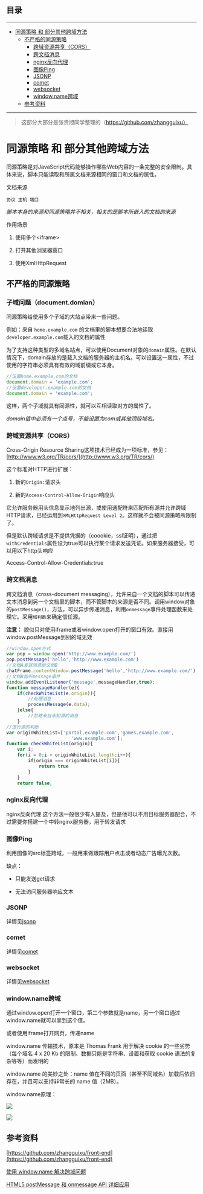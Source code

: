 ## 目录
---
- [同源策略 和 部分其他跨域方法](#同源策略-和-部分其他跨域方法)
  - [不严格的同源策略](#不严格的同源策略)
    - [跨域资源共享（CORS）](#跨域资源共享CORS)
    - [跨文档消息](#跨文档消息)
    - [nginx反向代理 ](#nginx反向代理-)
    - [图像Ping](#图像Ping)
    - [JSONP](#JSONP)
    - [comet](#comet)
    - [websocket](#websocket)
    - [window.name跨域](#windowname跨域)
  - [参考资料](#参考资料)
---

> 这部分大部分是张贵旭同学整理的（https://github.com/zhangguixu）

# 同源策略 和 部分其他跨域方法

同源策略是对JavaScript代码能够操作哪些Web内容的一条完整的安全限制。具体来说，脚本只能读取和所属文档来源相同的窗口和文档的属性。

文档来源

    协议 主机 端口

*脚本本身的来源和同源策略并不相关，相关的是脚本所嵌入的文档的来源*

作用场景

1. 使用多个<iframe\>

2. 打开其他浏览器窗口

3. 使用XmlHttpRequest

## 不严格的同源策略

### 子域问题（document.domian）

同源策略给使用多个子域的大站点带来一些问题。

例如：来自 `home.example.com` 的文档里的脚本想要合法地读取`developer.example.com`载入的文档的属性

为了支持这种类型的多域名站点，可以使用Document对象的`domain`属性。在默认情况下，domain存放的是载入文档的服务器的主机名。可以设置这一属性，不过使用的字符串必须具有有效的域前缀或它本身。

```javascript
//设置home.example.com的文档
document.domain = 'example.com';
//设置developer.example.com的文档
document.domain = 'example.com';
```

这样，两个子域就具有同源性，就可以互相读取对方的属性了。

*domain值中必须有一个点号，不能设置为com或其他顶级域名。*

### 跨域资源共享（CORS）

Cross-Origin Resource Sharing这项技术已经成为一项标准，参见：[http://www.w3.org/TR/cors/](http://www.w3.org/TR/cors/)

这个标准对HTTP进行扩展：

1. 新的`Origin:`请求头

2. 新的`Access-Control-Allow-Origin`响应头

它允许服务器用头信息显示地列出源，或使用通配符来匹配所有源并允许跨域HTTP请求，已经运用到`XMLHttpRequest Level 2`。这样就不会被同源策略所限制了。

但是默认跨域请求是不提供凭据的（coookie，ssl证明），通过把`withCredentials`属性设为true可以执行某个请求发送凭证。如果服务器接受，可以用以下http头响应

Access-Control-Allow-Credentials:true

### 跨文档消息

跨文档消息（cross-document messaging），允许来自一个文档的脚本可以传递文本消息到另一个文档里的脚本，而不管脚本的来源是否不同。调用window对象的`postMessage()`，方法，可以异步传递消息，利用`onmessage`事件处理函数来处理它。采用`域判断`来确定信任源。

**注意：** 貌似只对使用iframe或者window.open打开的窗口有效。直接用window.postMessage到别的域无效

```javascript
//window.open方式
var pop = window.open('http://www.example.com/')
pop.postMessage('hello','http://www.example.com')
//文档A发送消息给文档B
chatFrame.contentWindow.postMessage('hello','http://www.example.com/')
//文档B监听message事件
window.addEventListener('message',messageHandler,true);
function messageHandler(e){
    if(checkWhiteList(e.origin)){
        //处理消息
        processMessage(e.data);
    }else{
        //忽略来自未知源的消息
    }
//进行源的判断
var originWhiteList=['portal.example.com','games.example.com',
                        'www.example.com'];
function checkWhiteList(origin){
    var i;
    for(i = 0;i < originWhiteList.length;i++){
        if(origin === originWhiteList[i]){
            return true
        }
    }
    return false;
```

### nginx反向代理 

nginx反向代理 这个方法一般很少有人提及，但是他可以不用目标服务器配合，不过需要你搭建一个中转nginx服务器，用于转发请求

### 图像Ping

利用图像的src标签跨域，一般用来做跟踪用户点击或者动态广告曝光次数。

缺点：

- 只能发送get请求

- 无法访问服务器响应文本

### JSONP

详情见[jsonp](/about_js/jsonp.md)

### comet

详情见[comet](/about_js/comet.md)

### websocket

详情见[websocket](/about_js/websocket.md)

### window.name跨域

通过window.open打开一个窗口，第二个参数就是name，另一个窗口通过window.name就可以拿到这个值。

或者使用iframe打开网页，传递name

window.name 传输技术，原本是 Thomas Frank 用于解决 cookie 的一些劣势（每个域名 4 x 20 Kb 的限制、数据只能是字符串、设置和获取 cookie 语法的复杂等等）而发明的

window.name 的美妙之处：name 值在不同的页面（甚至不同域名）加载后依旧存在，并且可以支持非常长的 name 值（2MB）。

window.name原理：

![](http://www.planabc.net/wp-content/uploads/2008/08/windowname.png)

![](http://www.planabc.net/wp-content/uploads/2008/08/windowname.png)

## 参考资料

[https://github.com/zhangguixu/front-end](https://github.com/zhangguixu/front-end)

[使用 window.name 解决跨域问题](http://www.planabc.net/2008/09/01/window_name_transport/)

[HTML5 postMessage 和 onmessage API 详细应用](https://www.ibm.com/developerworks/cn/web/1301_jiangjj_html5message/)

